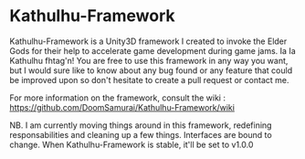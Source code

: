 Kathulhu-Framework
==================

Kathulhu-Framework is a Unity3D framework I created to invoke the Elder Gods for their help to accelerate game development during game jams. Ia Ia Kathulhu fhtag'n! You are free to use this framework in any way you want, but I would sure like to know about any bug found or any feature that could be improved upon so don't hesitate to create a pull request or contact me.

For more information on the framework, consult the wiki :
https://github.com/DoomSamurai/Kathulhu-Framework/wiki

NB. I am currently moving things around in this framework, redefining responsabilities and cleaning up a few things. Interfaces are bound to change. When Kathulhu-Framework is stable, it'll be set to v1.0.0